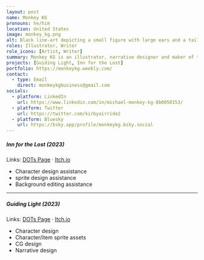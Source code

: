 ```yaml
---
layout: post
name: Monkey KG
pronouns: he/him
location: United States
image: monkey_kg.png
alt: Black line-art depicting a small figure with large ears and a tail on a white background.
roles: Illustrator, Writer
role_icons: [Artist, Writer]
summary: Monkey KG is an illustrator, narrative designer and maker of things.
projects: [Guiding Light, Inn for the Lost]
portfolio: https://monkeykg.weebly.com/
contact:
  - type: Email
    direct: monkeykgbusiness@gmail.com
socials:
  - platform: LinkedIn
    url: https://www.linkedin.com/in/michael-monkey-kg-8b0050153/
  - platform: Twitter
    url: https://twitter.com/kirbyairride2
  - platform: Bluesky
    url: https://bsky.app/profile/monkeykg.bsky.social
---
```

##### _Inn for the Lost (2023)_
Links: [DOTs Page](/projects/inn-lost) &middot; <a target="_blank" rel="noopener" href="https://shleedelie.itch.io/inn-for-the-lost">Itch.io</a>
- Character design assistance
- sprite design assistance
- Background editing assistance 

<hr class="secondary">

##### _Guiding Light (2023)_
Links: [DOTs Page](/projects/guiding-light) &middot; <a target="_blank" rel="noopener" href="https://candlesticklibrary.itch.io/guiding-light">Itch.io</a>
- Character design
- Character/item sprite assets
- CG design
- Narrative design
